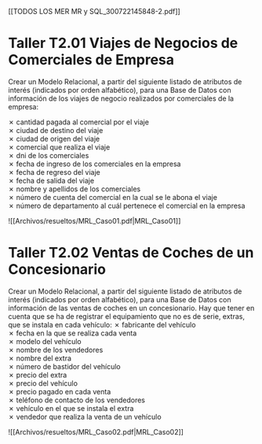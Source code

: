[[TODOS LOS MER MR y SQL_300722145848-2.pdf]]
# Taller T2.01 Viajes de Negocios de Comerciales de Empresa

Crear un Modelo Relacional, a partir del siguiente listado de atributos de interés (indicados por orden alfabético), para una Base de Datos con información de los viajes de negocio realizados por comerciales de la empresa:

✗ cantidad pagada al comercial por el viaje  
✗ ciudad de destino del viaje  
✗ ciudad de origen del viaje  
✗ comercial que realiza el viaje  
✗ dni de los comerciales  
✗ fecha de ingreso de los comerciales en la empresa  
✗ fecha de regreso del viaje  
✗ fecha de salida del viaje  
✗ nombre y apellidos de los comerciales  
✗ número de cuenta del comercial en la cual se le abona el viaje  
✗ número de departamento al cuál pertenece el comercial en la empresa


![[Archivos/resueltos/MRL_Caso01.pdf|MRL_Caso01]]

# Taller T2.02 Ventas de Coches de un Concesionario
Crear un Modelo Relacional, a partir del siguiente listado de atributos de interés (indicados por orden alfabético), para una Base de Datos con información de las ventas de coches en un concesionario. Hay que tener en cuenta que se ha de registrar el equipamiento que no es de serie, extras, que se instala en cada vehículo:
✗ fabricante del vehículo  
✗ fecha en la que se realiza cada venta  
✗ modelo del vehículo  
✗ nombre de los vendedores  
✗ nombre del extra  
✗ número de bastidor del vehículo  
✗ precio del extra  
✗ precio del vehículo  
✗ precio pagado en cada venta  
✗ teléfono de contacto de los vendedores  
✗ vehículo en el que se instala el extra  
✗ vendedor que realiza la venta de un vehículo

![[Archivos/resueltos/MRL_Caso02.pdf|MRL_Caso02]]
